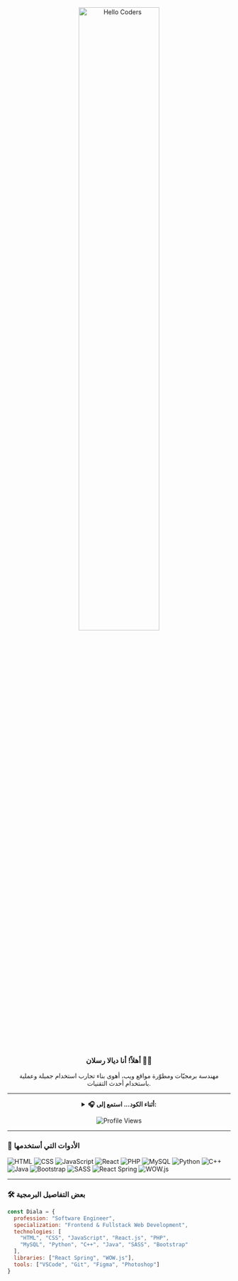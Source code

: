 <div align="center">

<img src="https://github.com/SP-XD/SP-XD/blob/main/images/hellocoders_rounded.gif?raw=true" alt="Hello Coders" width="60%" />


### أهلاً! أنا ديالا رسلان 👩‍💻
مهندسة برمجيّات ومطوّرة مواقع ويب، أهوى بناء تجارب استخدام جميلة وعملية باستخدام أحدث التقنيات.

---

<details>
<summary><strong>🎧 أثناء الكود... استمع إلى:</strong></summary>

[![Spotify](https://spotify-readme.sp-xd.vercel.app/api/spotify)](https://open.spotify.com/user/somnathpaul)

</details>

![Profile Views](https://komarev.com/ghpvc/?username=your-username&style=flat&color=orange&label=PROFILE+VIEWS)

</div>

---

### 🚀 الأدوات التي أستخدمها

![HTML](https://img.shields.io/badge/HTML5-E34F26?style=flat&logo=html5&logoColor=white)
![CSS](https://img.shields.io/badge/CSS3-1572B6?style=flat&logo=css3&logoColor=white)
![JavaScript](https://img.shields.io/badge/JavaScript-F7DF1E?style=flat&logo=javascript&logoColor=black)
![React](https://img.shields.io/badge/React.js-61DAFB?style=flat&logo=react&logoColor=black)
![PHP](https://img.shields.io/badge/PHP-777BB4?style=flat&logo=php&logoColor=white)
![MySQL](https://img.shields.io/badge/MySQL-4479A1?style=flat&logo=mysql&logoColor=white)
![Python](https://img.shields.io/badge/Python-3776AB?style=flat&logo=python&logoColor=white)
![C++](https://img.shields.io/badge/C%2B%2B-00599C?style=flat&logo=c%2B%2B&logoColor=white)
![Java](https://img.shields.io/badge/Java-ED8B00?style=flat&logo=java&logoColor=white)
![Bootstrap](https://img.shields.io/badge/Bootstrap-563D7C?style=flat&logo=bootstrap&logoColor=white)
![SASS](https://img.shields.io/badge/SASS-CC6699?style=flat&logo=sass&logoColor=white)
![React Spring](https://img.shields.io/badge/React--Spring-000000?style=flat&logo=react&logoColor=white)
![WOW.js](https://img.shields.io/badge/WOW.js-000?style=flat)

---

### 🛠️ بعض التفاصيل البرمجية

```js
const Diala = {
  profession: "Software Engineer",
  specialization: "Frontend & Fullstack Web Development",
  technologies: [
    "HTML", "CSS", "JavaScript", "React.js", "PHP",
    "MySQL", "Python", "C++", "Java", "SASS", "Bootstrap"
  ],
  libraries: ["React Spring", "WOW.js"],
  tools: ["VSCode", "Git", "Figma", "Photoshop"]
}

